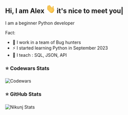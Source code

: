 
## Hi, I am Alex <img src="https://raw.githubusercontent.com/ABSphreak/ABSphreak/master/gifs/Hi.gif" width="30px"> it's nice to meet you|

I am a beginner Python developer

Fact:
- 🌱 I work in a team of Bug hunters
- ⚡ I started learning Python in September 2023
- 🔭 I teach : SQL, JSON, API

### ⭐ Codewars Stats
![Codewars](https://github.r2v.ch/codewars?user=elpanda23)

 ### ⭐ GitHub Stats

 <p> 
    <img src="https://github-readme-stats.vercel.app/api?username=elpanda23&count_private=true&show_icons=true&theme=default&line" alt="Nikunj Stats" width="420"/> 
 </p>
